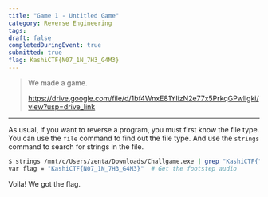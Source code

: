```yaml
---
title: "Game 1 - Untitled Game"
category: Reverse Engineering
tags: 
draft: false
completedDuringEvent: true
submitted: true
flag: KashiCTF{N07_1N_7H3_G4M3}
---
```

> We made a game.
>
> https://drive.google.com/file/d/1bf4WnxE81YIizN2e77x5PrkqGPwllgki/view?usp=drive_link

---

As usual, if you want to reverse a program, you must first know the file type. You can use the `file` command to find out the file type. And use the `strings` command to search for strings in the file.

```sh
$ strings /mnt/c/Users/zenta/Downloads/Challgame.exe | grep "KashiCTF{"
var flag = "KashiCTF{N07_1N_7H3_G4M3}"  # Get the footstep audio
```

Voila! We got the flag.
